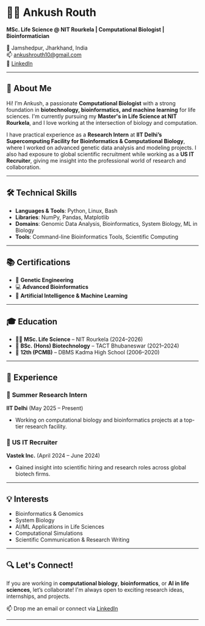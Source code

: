 # 👨‍🔬 Ankush Routh

**MSc. Life Science @ NIT Rourkela | Computational Biologist | Bioinformatician**

📍 Jamshedpur, Jharkhand, India  
📫 [ankushrouth10@gmail.com](mailto:ankushrouth10@gmail.com)  
🔗 [LinkedIn](https://www.linkedin.com/in/ankushrouth)

---

## 🧬 About Me

Hi! I’m Ankush, a passionate **Computational Biologist** with a strong foundation in **biotechnology, bioinformatics, and machine learning** for life sciences. I'm currently pursuing my **Master's in Life Science at NIT Rourkela**, and I love working at the intersection of biology and computation.

I have practical experience as a **Research Intern** at **IIT Delhi’s Supercomputing Facility for Bioinformatics & Computational Biology**, where I worked on advanced genetic data analysis and modeling projects. I also had exposure to global scientific recruitment while working as a **US IT Recruiter**, giving me insight into the professional world of research and collaboration.

---

## 🛠️ Technical Skills

- **Languages & Tools**: Python, Linux, Bash
- **Libraries**: NumPy, Pandas, Matplotlib
- **Domains**: Genomic Data Analysis, Bioinformatics, System Biology, ML in Biology
- **Tools**: Command-line Bioinformatics Tools, Scientific Computing

---

## 📚 Certifications

- 🧬 **Genetic Engineering**
- 💻 **Advanced Bioinformatics**
- 🤖 **Artificial Intelligence & Machine Learning**

---

## 🎓 Education

- 🧑‍🔬 **MSc. Life Science** – NIT Rourkela (2024–2026)
- 🔬 **BSc. (Hons) Biotechnology** – TACT Bhubaneswar (2021–2024)
- 🏫 **12th (PCMB)** – DBMS Kadma High School (2006–2020)

---

## 🧪 Experience

### 🔹 **Summer Research Intern**  
**IIT Delhi** (May 2025 – Present)  
- Working on computational biology and bioinformatics projects at a top-tier research facility.

### 🔹 **US IT Recruiter**  
**Vastek Inc.** (April 2024 – June 2024)  
- Gained insight into scientific hiring and research roles across global biotech firms.

---

## 💡 Interests

- Bioinformatics & Genomics  
- System Biology  
- AI/ML Applications in Life Sciences  
- Computational Simulations  
- Scientific Communication & Research Writing  

---

## 🔍 Let's Connect!

If you are working in **computational biology**, **bioinformatics**, or **AI in life sciences**, let’s collaborate! I'm always open to exciting research ideas, internships, and projects.

📫 Drop me an email or connect via [LinkedIn](https://www.linkedin.com/in/ankushrouth)

---
